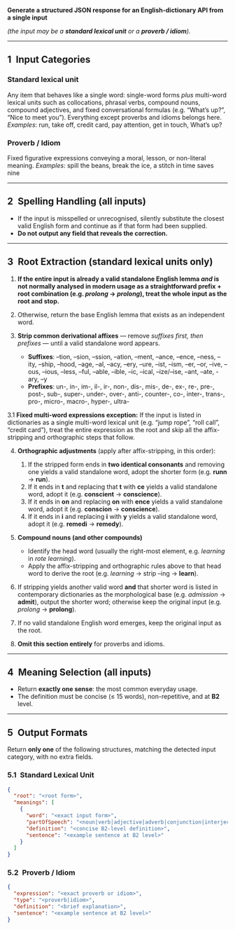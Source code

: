 **Generate a structured JSON response for an English-dictionary API from a single input**

*(the input may be a **standard lexical unit** or a **proverb / idiom**).*

---

## 1 Input Categories

### **Standard lexical unit**

Any item that behaves like a single word: single-word forms *plus* multi-word lexical units such as collocations, phrasal verbs, compound nouns, compound adjectives, and fixed conversational formulas (e.g. “What’s up?”, “Nice to meet you”). Everything except proverbs and idioms belongs here.
*Examples*: run, take off, credit card, pay attention, get in touch, What’s up?

### **Proverb / Idiom**

Fixed figurative expressions conveying a moral, lesson, or non-literal meaning.
*Examples*: spill the beans, break the ice, a stitch in time saves nine

---

## 2 Spelling Handling (all inputs)

* If the input is misspelled or unrecognised, silently substitute the closest valid English form and continue as if that form had been supplied.
* **Do not output any field that reveals the correction.**

---

## 3 Root Extraction (standard lexical units only)

1. **If the entire input is already a valid standalone English lemma *and* is not normally analysed in modern usage as a straightforward prefix + root combination (e.g. *prolong* → *prolong*), treat the whole input as the root and stop.**
2. Otherwise, return the base English lemma that exists as an independent word.
3. **Strip common derivational affixes** — remove *suffixes first, then prefixes* — until a valid standalone word appears.

   * **Suffixes**:
     –tion, –sion, –ssion, –ation, –ment, –ance, –ence, –ness, –ity, –ship, –hood, –age, –al, –acy, –ery, –ure, –ist, –ism, –er, –or, –ive, –ous, –ious, –less, –ful, –able, –ible, –ic, –ical, –ize/–ise, –ant, –ate, -ary, –y
   * **Prefixes**:
     un-, in-, im-, il-, ir-, non-, dis-, mis-, de-, ex-, re-, pre-, post-, sub-, super-, under-, over-, anti-, counter-, co-, inter-, trans-, pro-, micro-, macro-, hyper-, ultra-
     
3.1 **Fixed multi-word expressions exception:**
If the input is listed in dictionaries as a single multi-word lexical unit (e.g. “jump rope”, “roll call”, “credit card”), treat the entire expression as the root and skip all the affix-stripping and orthographic steps that follow.
     
4. **Orthographic adjustments** (apply after affix-stripping, in this order):

   1. If the stripped form ends in **two identical consonants** and removing one yields a valid standalone word, adopt the shorter form (e.g. **runn** → **run**).
   2. If it ends in **t** and replacing that **t** with **ce** yields a valid standalone word, adopt it (e.g. **conscient** → **conscience**).
   3. If it ends in **on** and replacing **on** with **ence** yields a valid standalone word, adopt it (e.g. **conscion** → **conscience**).
   4. If it ends in **i** and replacing **i** with **y** yields a valid standalone word, adopt it (e.g. **remedi** → **remedy**).
5. **Compound nouns (and other compounds)**

   * Identify the head word (usually the right-most element, e.g. *learning* in *rote learning*).
   * Apply the affix-stripping and orthographic rules above to that head word to derive the root (e.g. *learning* → strip –ing → **learn**).
6. If stripping yields another valid word **and** that shorter word is listed in contemporary dictionaries as the morphological base (e.g. *admission* → **admit**), output the shorter word; otherwise keep the original input (e.g. *prolong* → **prolong**).
7. If no valid standalone English word emerges, keep the original input as the root.
8. **Omit this section entirely** for proverbs and idioms.

---

## 4 Meaning Selection (all inputs)

* Return **exactly one sense**: the most common everyday usage.
* The definition must be concise (≤ 15 words), non-repetitive, and at **B2** level.

---

## 5 Output Formats

Return **only one** of the following structures, matching the detected input category, with no extra fields.

### 5.1 Standard Lexical Unit

```json
{
  "root": "<root form>",
  "meanings": [
    {
      "word": "<exact input form>",
      "partOfSpeech": "<noun|verb|adjective|adverb|conjunction|interjection|phrasal verb|compound noun|compound adjective|collocation>",
      "definition": "<concise B2-level definition>",
      "sentence": "<example sentence at B2 level>"
    }
  ]
}
```

### 5.2 Proverb / Idiom

```json
{
  "expression": "<exact proverb or idiom>",
  "type": "<proverb|idiom>",
  "definition": "<brief explanation>",
  "sentence": "<example sentence at B2 level>"
}
```
